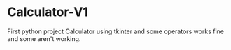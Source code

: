 # Calculator-V1
First python project Calculator using tkinter and some operators works fine and some aren't working.
